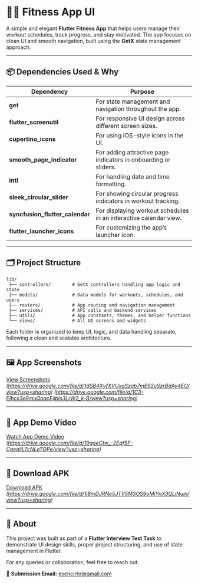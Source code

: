 # 🏋️‍♀️ Fitness App UI

A simple and elegant **Flutter Fitness App** that helps users manage their workout schedules, track progress, and stay motivated. The app focuses on clean UI and smooth navigation, built using the **GetX** state management approach.

---

## 📦 Dependencies Used & Why

| Dependency | Purpose |
|-------------|----------|
| **get** | For state management and navigation throughout the app. |
| **flutter_screenutil** | For responsive UI design across different screen sizes. |
| **cupertino_icons** | For using iOS-style icons in the UI. |
| **smooth_page_indicator** | For adding attractive page indicators in onboarding or sliders. |
| **intl** | For handling date and time formatting. |
| **sleek_circular_slider** | For showing circular progress indicators in workout tracking. |
| **syncfusion_flutter_calendar** | For displaying workout schedules in an interactive calendar view. |
| **flutter_launcher_icons** | For customizing the app’s launcher icon. |

---

## 🗂️ Project Structure

```
lib/
 ├── controllers/        # GetX controllers handling app logic and state
 ├── models/             # Data models for workouts, schedules, and users
 ├── routers/            # App routing and navigation management
 ├── services/           # API calls and backend services
 ├── utils/              # App constants, themes, and helper functions
 └── views/              # All UI screens and widgets
```

Each folder is organized to keep UI, logic, and data handling separate, following a clean and scalable architecture.

---

## 🖼️ App Screenshots

[View Screenshots](#)  
*(https://drive.google.com/file/d/1dSB4XyfXVUxgSzab7mE92uSzrBdAy4EO/view?usp=sharing)*
*(https://drive.google.com/file/d/1C3-EIhcx3e8muQpacEjibls3LrW2_k-B/view?usp=sharing)*

---

## 🎥 App Demo Video

[Watch App Demo Video](#)  
*(https://drive.google.com/file/d/19ggeCtw_-2Eqf5F-CgeaiiLTcNLeTOPe/view?usp=sharing)*

---

## 📱 Download APK

[Download APK](#)  
*(https://drive.google.com/file/d/1j8mDJRNe5JTV5M3OS9oMjYnX3QLiNuin/view?usp=sharing)*

---

## 🧾 About

This project was built as part of a **Flutter Interview Test Task** to demonstrate UI design skills, proper project structuring, and use of state management in Flutter.

For any queries or collaboration, feel free to reach out.

📩 **Submission Email:** evencirhr@gmail.com
